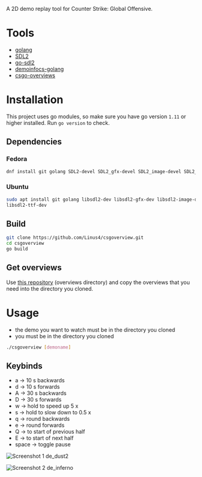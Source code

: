 A 2D demo replay tool for Counter Strike: Global Offensive.

# Tools

* [golang](https://golang.org/)
* [SDL2](https://wiki.libsdl.org/Introduction)
* [go-sdl2](https://github.com/veandco/go-sdl2)
* [demoinfocs-golang](https://github.com/markus-wa/demoinfocs-golang)
* [csgo-overviews](https://github.com/zoidbergwill/csgo-overviews)

# Installation

This project uses go modules, so make sure you have go version `1.11` or higher
installed. Run `go version` to check.

## Dependencies

### Fedora

```sh
dnf install git golang SDL2-devel SDL2_gfx-devel SDL2_image-devel SDL2_ttf-devel
```

### Ubuntu

```sh
sudo apt install git golang libsdl2-dev libsdl2-gfx-dev libsdl2-image-dev
libsdl2-ttf-dev
```

## Build

```sh
git clone https://github.com/Linus4/csgoverview.git
cd csgoverview
go build
```

## Get overviews

Use [this repository](https://github.com/zoidbergwill/csgo-overviews)
(overviews directory) and copy the overviews that you need into the directory
you cloned.

# Usage

* the demo you want to watch must be in the directory you cloned
* you must be in the directory you cloned

```sh
./csgoverview [demoname]
```

## Keybinds

* a -> 10 s backwards
* d -> 10 s forwards
* A -> 30 s backwards
* D -> 30 s forwards
* w -> hold to speed up 5 x
* s -> hold to slow down to 0.5 x
* q -> round backwards
* e -> round forwards
* Q -> to start of previous half
* E -> to start of next half
* space -> toggle pause

![Screenshot 1 de_dust2](https://i.imgur.com/FpPy5WV.png)

![Screenshot 2 de_inferno](https://i.imgur.com/VrWOKzJ.png)


